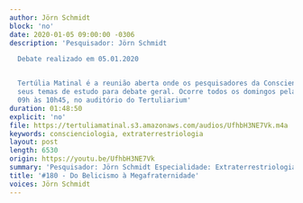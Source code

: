 ```yaml
---
author: Jörn Schmidt
block: 'no'
date: 2020-01-05 09:00:00 -0306
description: 'Pesquisador: Jörn Schmidt

  Debate realizado em 05.01.2020


  Tertúlia Matinal é a reunião aberta onde os pesquisadores da Conscienciologia apresentam
  seus temas de estudo para debate geral. Ocorre todos os domingos pela manhã, das
  09h às 10h45, no auditório do Tertuliarium'
duration: 01:48:50
explicit: 'no'
file: https://tertuliamatinal.s3.amazonaws.com/audios/UfhbH3NE7Vk.m4a
keywords: conscienciologia, extraterrestriologia
layout: post
length: 6530
origin: https://youtu.be/UfhbH3NE7Vk
summary: 'Pesquisador: Jörn Schmidt Especialidade: Extraterrestriologia'
title: '#180 - Do Belicismo à Megafraternidade'
voices: Jörn Schmidt
---
```


